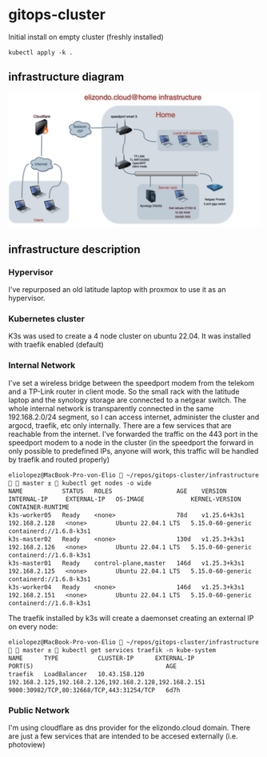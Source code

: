 # gitops-cluster

Initial install on empty cluster (freshly installed)

```
kubectl apply -k .
```

## infrastructure diagram
![alt text](https://github.com/ElioLopez/gitops-cluster/blob/master/images/infrastructure-diagram.png?raw=true)

## infrastructure description

### Hypervisor
I've repurposed an old latitude laptop with proxmox to use it as an hypervisor.

### Kubernetes cluster
K3s was used to create a 4 node cluster on ubuntu 22.04.
It was installed with traefik enabled (default)

### Internal Network
I've set a wireless bridge between the speedport modem from the telekom and a TP-Link router in client mode.
So the small rack with the latitude laptop and the synology storage are connected to a netgear switch.
The whole internal network is transparently connected in the same 192.168.2.0/24 segment, so I can access internet, administer the cluster and argocd, traefik, etc only internally.
There are a few services that are reachable from the internet.
I've forwarded the traffic on the 443 port in the speedport modem to a node in the cluster (in the speedport the forward in only possible to predefined IPs, anyone will work, this traffic will be handled by traefik and routed properly)

```
eliolopez@MacBook-Pro-von-Elio  ~/repos/gitops-cluster/infrastructure   master ±  kubectl get nodes -o wide                                   
NAME           STATUS   ROLES                  AGE    VERSION        INTERNAL-IP     EXTERNAL-IP   OS-IMAGE             KERNEL-VERSION      CONTAINER-RUNTIME
k3s-worker05   Ready    <none>                 78d    v1.25.6+k3s1   192.168.2.128   <none>        Ubuntu 22.04.1 LTS   5.15.0-60-generic   containerd://1.6.8-k3s1
k3s-master02   Ready    <none>                 130d   v1.25.3+k3s1   192.168.2.126   <none>        Ubuntu 22.04.1 LTS   5.15.0-60-generic   containerd://1.6.8-k3s1
k3s-master01   Ready    control-plane,master   146d   v1.25.3+k3s1   192.168.2.125   <none>        Ubuntu 22.04.1 LTS   5.15.0-60-generic   containerd://1.6.8-k3s1
k3s-worker04   Ready    <none>                 146d   v1.25.3+k3s1   192.168.2.151   <none>        Ubuntu 22.04.1 LTS   5.15.0-60-generic   containerd://1.6.8-k3s1
```

The traefik installed by k3s will create a daemonset creating an external IP on every node:
```
eliolopez@MacBook-Pro-von-Elio  ~/repos/gitops-cluster/infrastructure   master ±  kubectl get services traefik -n kube-system         
NAME      TYPE           CLUSTER-IP      EXTERNAL-IP                                               PORT(S)                                     AGE
traefik   LoadBalancer   10.43.158.120   192.168.2.125,192.168.2.126,192.168.2.128,192.168.2.151   9000:30982/TCP,80:32668/TCP,443:31254/TCP   6d7h
```

### Public Network
I'm using cloudflare as dns provider for the elizondo.cloud domain.
There are just a few services that are intended to be accesed externally (i.e. photoview)
